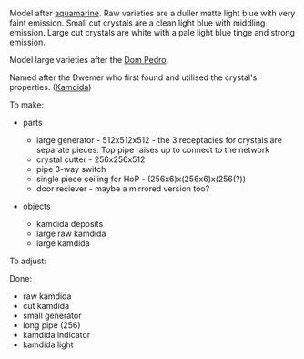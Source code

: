 Model after [aquamarine](https://en.wikipedia.org/wiki/Aquamarine_(gem)). Raw varieties are a duller matte
light blue with very faint emission. Small cut crystals are a clean light blue with middling emission. Large
cut crystals are white with a pale light blue tinge and strong emission.

Model large varieties after the [Dom Pedro](https://en.wikipedia.org/wiki/Dom_Pedro_aquamarine#/media/File:Dom_Pedro_Aquamarine_Better_Picture.jpg).

Named after the Dwemer who first found and utilised the crystal's properties. ([Kamdida](https://en.uesp.net/wiki/Lore:Names#Dwemer))

To make:

* parts
  * large generator - 512x512x512 - the 3 receptacles for crystals are separate pieces. Top pipe raises up to connect to the network
  * crystal cutter - 256x256x512
  * pipe 3-way switch
  * single piece ceiling for HoP - (256x6)x(256x6)x(256(?))
  * door reciever - maybe a mirrored version too?

* objects
  * kamdida deposits
  * large raw kamdida
  * large kamdida

To adjust:


Done:

* raw kamdida
* cut kamdida
* small generator
* long pipe (256)
* kamdida indicator
* kamdida light